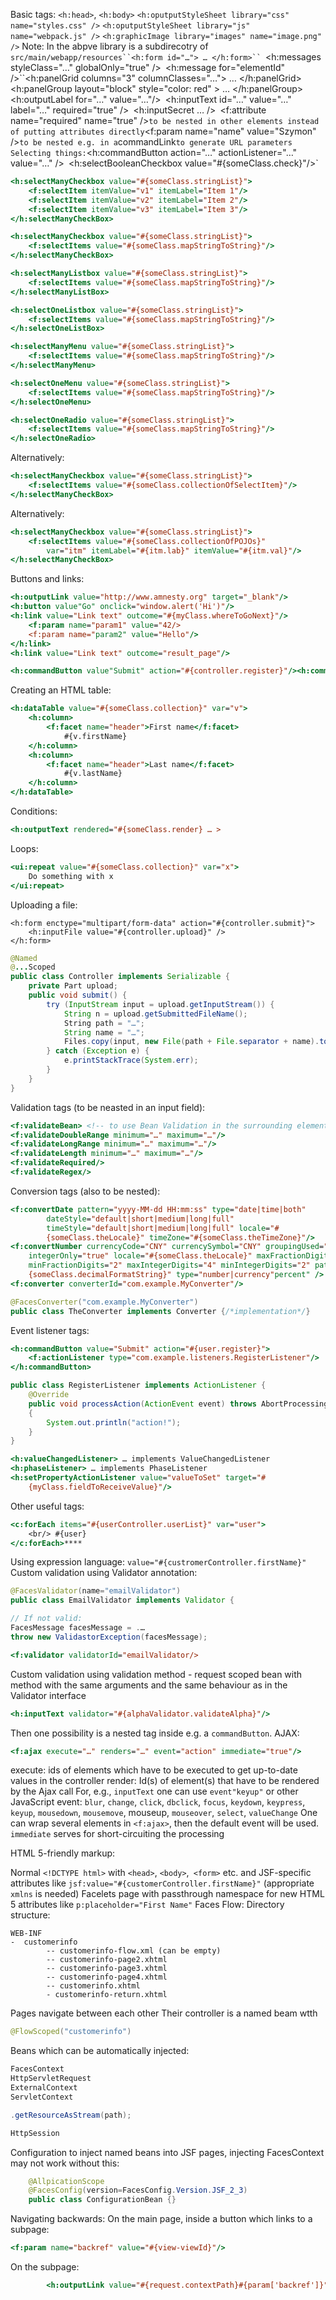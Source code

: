 Basic tags:
`<h:head>`, `<h:body>`
`<h:oputputStyleSheet library="css" name="styles.css" />`
`<h:oputputStyleSheet library="js" name="webpack.js" />`
`<h:graphicImage library="images" name="image.png" />`
Note: In the abpve library is a subdirecotry of `src/main/webapp/resources``<h:form id="…"> … </h:form>``
`<h:messages styleClass="…" globalOnly="true" />`
`<h:message for="elementId" />``<h:panelGrid columns="3" columnClasses="…"> … </h:panelGrid><h:panelGroup layout="block" style="color: red" > … </h:panelGroup>`
`<h:outputLabel for="…" value="…"/>`
`<h:inputText id="…" value="…" label="…" required="true" />`
`<h:inputSecret … />`
`<f:attribute name="required" name="true" />` to be nested in other elements instead of putting attributes directly
`<f:param name="name" value="Szymon" />` to be nested e.g. in a `commandLink` to generate URL parameters
Selecting things:
`<h:commandButton action="…" actionListener="…" value="…" />`
`<h:selectBooleanCheckbox value="#{someClass.check}"/>`
```JSP
<h:selectManyCheckbox value="#{someClass.stringList}">  
	<f:selectItem itemValue="v1" itemLabel="Item 1"/>  
	<f:selectItem itemValue="v2" itemLabel="Item 2"/>  
	<f:selectItem itemValue="v3" itemLabel="Item 3"/>  
</h:selectManyCheckBox>
```
```JSP
<h:selectManyCheckbox value="#{someClass.stringList}">  
	<f:selectItems value="#{someClass.mapStringToString}"/>  
</h:selectManyCheckBox>
```
```JSP
<h:selectManyListbox value="#{someClass.stringList}"> 
	<f:selectItems value="#{someClass.mapStringToString}"/>  
</h:selectManyListBox>
```
```JSP
<h:selectOneListbox value="#{someClass.stringList}">  
	<f:selectItems value="#{someClass.mapStringToString}"/>  
</h:selectOneListBox>
```
```JSP
<h:selectManyMenu value="#{someClass.stringList}">  
	<f:selectItems value="#{someClass.mapStringToString}"/>  
</h:selectManyMenu>
```
```JSP
<h:selectOneMenu value="#{someClass.stringList}">  
	<f:selectItems value="#{someClass.mapStringToString}"/>  
</h:selectOneMenu>
```
```JSP
<h:selectOneRadio value="#{someClass.stringList}">  
	<f:selectItems value="#{someClass.mapStringToString}"/>  
</h:selectOneRadio>
```
Alternatively:  
```JSP
<h:selectManyCheckbox value="#{someClass.stringList}">  
	<f:selectItems value="#{someClass.collectionOfSelectItem}"/>  
</h:selectManyCheckBox>
```
Alternatively:  
```JSP
<h:selectManyCheckbox value="#{someClass.stringList}">  
	<f:selectItems value="#{someClass.collectionOfPOJOs}" 
		var="itm" itemLabel="#{itm.lab}" itemValue="#{itm.val}"/>  
</h:selectManyCheckBox>
```
Buttons and links:
```JSP
<h:outputLink value="http://www.amnesty.org" target="_blank"/>
<h:button value"Go" onclick="window.alert('Hi')"/>
<h:link value="Link text" outcome="#{myClass.whereToGoNext}"/>  
	<f:param name="param1" value="42/>  
	<f:param name="param2" value="Hello"/>  
</h:link>  
<h:link value="Link text" outcome="result_page"/>

<h:commandButton value"Submit" action="#{controller.register}"/><h:commandLink value"Submit" action="#{controller.register}"/><h:commandButton value"Submit" action="result_page"/>
```
Creating an HTML table:  
```JSP
<h:dataTable value="#{someClass.collection}" var="v">  
	<h:column>  
		<f:facet name="header">First name</f:facet>  
            #{v.firstName}  
    </h:column>  
    <h:column>  
		<f:facet name="header">Last name</f:facet>  
            #{v.lastName}  
    </h:column>  
</h:dataTable>
```
Conditions:  
```JSP
<h:outputText rendered="#{someClass.render} … >
```
Loops:  
```JSP
<ui:repeat value="#{someClass.collection}" var="x">  
	Do something with x  
</ui:repeat>
```
Uploading a file:
```
<h:form enctype="multipart/form-data" action="#{controller.submit}">  
    <h:inputFile value="#{controller.upload}" />  
</h:form>
```
```Java
@Named  
@...Scoped  
public class Controller implements Serializable {  
	private Part upload;  
    public void submit() {  
        try (InputStream input = upload.getInputStream()) {  
		    String n = upload.getSubmittedFileName();  
            String path = "…";  
            String name = "…";  
            Files.copy(input, new File(path + File.separator + name).toPath());  
        } catch (Exception e) {  
            e.printStackTrace(System.err);  
        }  
    }  
}
```
Validation tags (to be neasted in an input field):

```JSP
<f:validateBean> <!-- to use Bean Validation in the surrounding element -->
<f:validateDoubleRange minimum="…" maximum="…"/>
<f:validateLongRange minimum="…" maximum="…"/>
<f:validateLength minimum="…" maximum="…"/>
<f:validateRequired/>
<f:validateRegex/>
```
Conversion tags (also to be nested):
```JSP
<f:convertDate pattern="yyyy-MM-dd HH:mm:ss" type="date|time|both" 
		dateStyle="default|short|medium|long|full" 
		timeStyle="default|short|medium|long|full" locale="#
		{someClass.theLocale}" timeZone="#{someClass.theTimeZone}"/>
<f:convertNumber currencyCode="CNY" currencySymbol="CNY" groupingUsed="true" 
	integerOnly="true" locale="#{someClass.theLocale}" maxFractionDigits="4" 
	minFractionDigits="2" maxIntegerDigits="4" minIntegerDigits="2" pattern="#
	{someClass.decimalFormatString}" type="number|currency"percent" />
<f:converter converterId="com.example.MyConverter"/>  
```
```Java
@FacesConverter("com.example.MyConverter")  
public class TheConverter implements Converter {/*implementation*/}
```
Event listener tags:
```JSP
<h:commandButton value="Submit" action="#{user.register}">  
	<f:actionListener type="com.example.listeners.RegisterListener"/>  
</h:commandButton>  
```
```Java
public class RegisterListener implements ActionListener {  
    @Override  
	public void processAction(ActionEvent event) throws AbortProcessingEvent 
	{  
		System.out.println("action!");  
	}      
}
```
```JSP
<h:valueChangedListener> … implements ValueChangedListener
<h:phaseListener> … implements PhaseListener
<h:setPropertyActionListener value="valueToSet" target="#
	{myClass.fieldToReceiveValue}"/>
```
Other useful tags:
```JSP
<c:forEach items="#{userController.userList}" var="user">  
	<br/> #{user}  
</c:forEach>****
```
Using expression language: `value="#{custromerController.firstName}"`
Custom validation using Validator annotation:
```Java
@FacesValidator(name="emailValidator")  
public class EmailValidator implements Validator {

// If not valid:  
FacesMessage facesMessage = .…  
throw new ValidastorException(facesMessage);
```
```JSP
<f:validator validatorId="emailValidator/>
```
Custom validation using validation method - request scoped bean with method with the same arguments and the same behaviour as in the Validator interface
```JSP
<h:inputText validator="#{alphaValidator.validateAlpha}"/>
```
Then one possibility is a nested tag inside e.g. a `commandButton`.
AJAX:
```JSP
<f:ajax execute="…" renders="…" event="action" immediate="true"/>  
```
execute: ids of elements which have to be executed to get up-to-date values in the controller  render: Id(s) of element(s) that have to be rendered by the Ajax call
For, e.g., `inputText` one can use `event"keyup"` or other JavaScript event: `blur`, `change`, `click`, `dbclick`, `focus`, `keydown`, `keypress`, `keyup`, `mousedown`, `mousemove`, mouseup, `mouseover`, `select`, `valueChange`
One can wrap several elements in `<f:ajax>`, then the default event will be used.
`immediate` serves for short-circuiting the processing

HTML 5-friendly markup:

Normal `<!DCTYPE html>` with `<head>`, `<body>`,` <form>` etc. and JSF-specific attributes like `jsf:value="#{customerController.firstName}"` (appropriate `xmlns` is needed)
Facelets page with passthrough namespace for new HTML 5 attributes like `p:placeholder="First Name"`
Faces Flow:
Directory structure:  
```
WEB-INF  
-  customerinfo  
	    -- customerinfo-flow.xml (can be empty)  
	    -- customerinfo-page2.xhtml  
	    -- customerinfo-page3.xhtml  
	    -- customerinfo-page4.xhtml  
	    -- customerinfo.xhtml  
	    - customerinfo-return.xhtml
``` 
Pages navigate between each other
Their controller is a named beam wtth  
```Java
@FlowScoped("customerinfo")
```
Beans which can be automatically injected:
```Java
FacesContext
HttpServletRequest
ExternalContext
ServletContext

.getResourceAsStream(path);

HttpSession
```

Configuration to inject named beans into JSF pages, injecting FacesContext may not work without this:  
```Java
    @AllpicationScope  
    @FacesConfig(version=FacesConfig.Version.JSF_2_3)  
    public class ConfigurationBean {}
```
Navigating backwards:
On the main page, inside a button which links to a subpage:  
```JSP
<f:param name="backref" value="#{view-viewId}"/>
```
On the subpage:  
```JSP
	    <h:outputLink value="#{request.contextPath}#{param['backref']}">
```